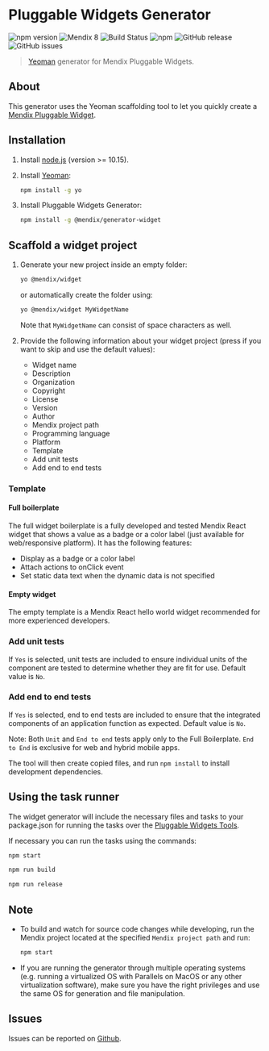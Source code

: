 # Pluggable Widgets Generator

![npm version](https://badge.fury.io/js/%40mendix%2Fgenerator-widget.svg)
![Mendix 8](https://img.shields.io/badge/mendix-8.0.0-brightgreen.svg)
![Build Status](https://travis-ci.org/mendix/widgets-resources.svg?branch=master)
![npm](https://img.shields.io/npm/dm/@mendix/generator-widget)
![GitHub release](https://img.shields.io/github/release/mendix/widgets-resources)
![GitHub issues](https://img.shields.io/github/issues/mendix/widgets-resources)

> [Yeoman](http://yeoman.io) generator for Mendix Pluggable Widgets.

## About

This generator uses the Yeoman scaffolding tool to let you quickly create a [Mendix Pluggable Widget](https://docs.mendix.com/howto/extensibility/pluggable-widgets).

## Installation

1. Install [node.js](https://nodejs.org/) (version >= 10.15).
1. Install [Yeoman](http://yeoman.io):

    ```bash
    npm install -g yo
    ```

1. Install Pluggable Widgets Generator:

    ```bash
    npm install -g @mendix/generator-widget
    ```

## Scaffold a widget project

1. Generate your new project inside an empty folder:

    ```bash
    yo @mendix/widget
    ```

    or automatically create the folder using:

    ```bash
    yo @mendix/widget MyWidgetName
    ```

    Note that `MyWidgetName` can consist of space characters as well.

1. Provide the following information about your widget project (press <Enter> if you want to skip and use the default values):

    - Widget name
    - Description
    - Organization
    - Copyright
    - License
    - Version
    - Author
    - Mendix project path
    - Programming language
    - Platform
    - Template
    - Add unit tests
    - Add end to end tests

### Template

#### Full boilerplate

The full widget boilerplate is a fully developed and tested Mendix React widget that shows a value as a badge or a color label (just available for web/responsive platform).
It has the following features:

-   Display as a badge or a color label
-   Attach actions to onClick event
-   Set static data text when the dynamic data is not specified

#### Empty widget

The empty template is a Mendix React hello world widget recommended for more experienced developers.

### Add unit tests

If `Yes` is selected, unit tests are included to ensure individual units of the component are tested to determine whether they are fit for use. Default value is `No`.

### Add end to end tests

If `Yes` is selected, end to end tests are included to ensure that the integrated components of an application function as expected. Default value is `No`.

Note: Both `Unit` and `End to end` tests apply only to the Full Boilerplate. `End to End` is exclusive for web and hybrid mobile apps.

The tool will then create copied files, and run `npm install` to install development dependencies.

## Using the task runner

The widget generator will include the necessary files and tasks to your package.json for running the tasks over the [Pluggable Widgets Tools](https://github.com/mendix/widgets-resources/tree/master/packages/tools/pluggable-widgets-tools).

If necessary you can run the tasks using the commands:

```bash
npm start
```

```bash
npm run build
```

```bash
npm run release
```

## Note

-   To build and watch for source code changes while developing, run the Mendix project located at the specified `Mendix project path` and run:

    ```bash
    npm start
    ```

-   If you are running the generator through multiple operating systems (e.g. running a virtualized OS with Parallels on MacOS or any other virtualization software), make sure you have the right privileges and use the same OS for generation and file manipulation.

## Issues

Issues can be reported on [Github](https://github.com/mendix/widgets-resources/issues).
